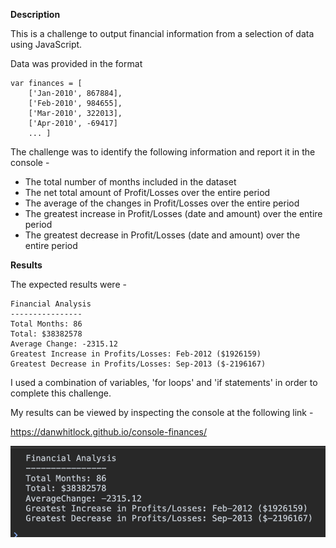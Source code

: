 **Description**

This is a challenge to output financial information from a selection of data using JavaScript.

Data was provided in the format 

    var finances = [
        ['Jan-2010', 867884],
        ['Feb-2010', 984655],
        ['Mar-2010', 322013],
        ['Apr-2010', -69417]
        ... ]

The challenge was to identify the following information and report it in the console - 

- The total number of months included in the dataset
- The net total amount of Profit/Losses over the entire period
- The average of the changes in Profit/Losses over the entire period
- The greatest increase in Profit/Losses (date and amount) over the entire period
- The greatest decrease in Profit/Losses (date and amount) over the entire period

**Results**

The expected results were -  

    Financial Analysis 
    ----------------
    Total Months: 86
    Total: $38382578
    Average Change: -2315.12
    Greatest Increase in Profits/Losses: Feb-2012 ($1926159)
    Greatest Decrease in Profits/Losses: Sep-2013 ($-2196167)

I used a combination of variables, 'for loops' and 'if statements' in order to complete this challenge.  

My results can be viewed by inspecting the console at the following link -

https://danwhitlock.github.io/console-finances/

![A screenshot showing the results of the challenge](./console-finances-results.png)







